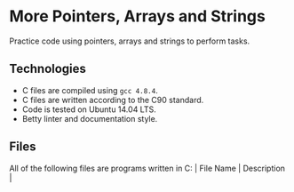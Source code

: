 # More Pointers, Arrays and Strings
Practice code using pointers, arrays and strings to perform tasks.

## Technologies
- C files are compiled using `gcc 4.8.4`.
- C files are written according to the C90 standard.
- Code is tested on Ubuntu 14.04 LTS.
- Betty linter and documentation style.

## Files
All of the following files are programs written in C:
| File Name | Description |
